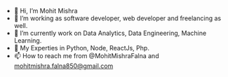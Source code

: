 - 👋 Hi, I’m Mohit Mishra
- 👀 I’m working as software developer, web developer and freelancing as well.
- 🌱 I’m currently work on Data Analytics, Data Engineering, Machine Learning.
- 💞️ My Experties in Python, Node, ReactJs, Php.
- 📫 How to reach me from @MohitMishraFalna and mohitmishra.falna850@gmail.com

